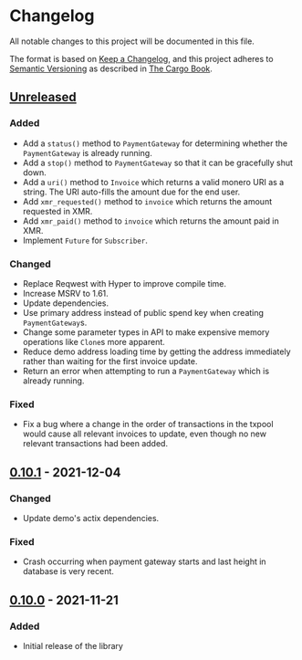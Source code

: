 # Changelog

All notable changes to this project will be documented in this file.

The format is based on [Keep a Changelog](https://keepachangelog.com/en/1.0.0/),
and this project adheres to [Semantic Versioning](https://semver.org/spec/v2.0.0.html) as described in [The Cargo Book](https://doc.rust-lang.org/cargo/reference/manifest.html#the-version-field).

## [Unreleased]

### Added
- Add a `status()` method to `PaymentGateway` for determining whether the `PaymentGateway` is
  already running.
- Add a `stop()` method to `PaymentGateway` so that it can be gracefully shut down.
- Add a `uri()` method to `Invoice` which returns a valid monero URI as a string. The URI
  auto-fills the amount due for the end user.
- Add `xmr_requested()` method to `invoice` which returns the amount requested in XMR.
- Add `xmr_paid()` method to `invoice` which returns the amount paid in XMR.
- Implement `Future` for `Subscriber`.

### Changed
- Replace Reqwest with Hyper to improve compile time.
- Increase MSRV to 1.61.
- Update dependencies.
- Use primary address instead of public spend key when creating `PaymentGateway`s.
- Change some parameter types in API to make expensive memory operations like `Clone`s more
  apparent.
- Reduce demo address loading time by getting the address immediately rather than waiting for the
  first invoice update.
- Return an error when attempting to run a `PaymentGateway` which is already running.

### Fixed
- Fix a bug where a change in the order of transactions in the txpool would cause all relevant
  invoices to update, even though no new relevant transactions had been added.

## [0.10.1] - 2021-12-04

### Changed

- Update demo's actix dependencies.

### Fixed

- Crash occurring when payment gateway starts and last height in database is very recent.

## [0.10.0] - 2021-11-21

### Added

- Initial release of the library

[Unreleased]: https://github.com/busyboredom/acceptxmr/compare/v0.10.1...HEAD
[0.10.1]: https://github.com/busyboredom/acceptxmr/compare/v0.10.0...v0.10.1
[0.10.0]: https://github.com/busyboredom/acceptxmr/releases/tag/v0.10.0
